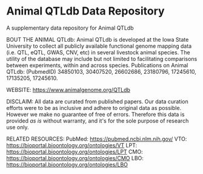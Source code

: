 # Animal QTLdb Data Repository

A supplementary data repository for Animal QTLdb

BOUT THE ANIMAL QTLdb:
Animal QTLdb is developed at the Iowa State University to collect all
publicly available functional genome mapping data (i.e. QTL, eQTL, GWAS,
CNV, etc) in several livestock animal species. The utility of the database
may include but not limited to facilitating comparisons between experiments,
within and across species.  Publications on Animal QTLdb: (PubmedID)
34850103, 30407520, 26602686, 23180796, 17245610, 17135205, 17245610.

WEBSITE:
https://www.animalgenome.org/QTLdb

DISCLAIM:
All data are curated from published papers. Our data curation efforts were
to be as inclusive and adhere to original data as possible. However we make
no guarantee of free of errors. Therefore this data is provided *as is*
without warranty, and it's for the sole purpose of research use only.

RELATED RESOURCES:
PubMed: https://pubmed.ncbi.nlm.nih.gov/
VTO: https://bioportal.bioontology.org/ontologies/VT
LPT: https://bioportal.bioontology.org/ontologies/LPT
CMO: https://bioportal.bioontology.org/ontologies/CMO
LBO: https://bioportal.bioontology.org/ontologies/LBO
